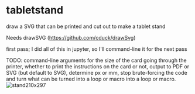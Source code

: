 # tabletstand
draw a SVG that can be printed and cut out to make a tablet stand

Needs drawSVG (https://github.com/cduck/drawSvg)

first pass; I did all of this in jupyter, so I'll command-line it for the next pass

TODO: command-line arguments for the size of the card going through the printer, whether to print the instructions on the card or not, output to PDF or SVG (but default to SVG), determine px or mm, stop brute-forcing the code and turn what can be turned into a loop or macro into a loop or macro.
![stand210x297](https://user-images.githubusercontent.com/14231683/173622688-25681199-f6f4-4b69-91ed-9c16faa4e644.svg)
